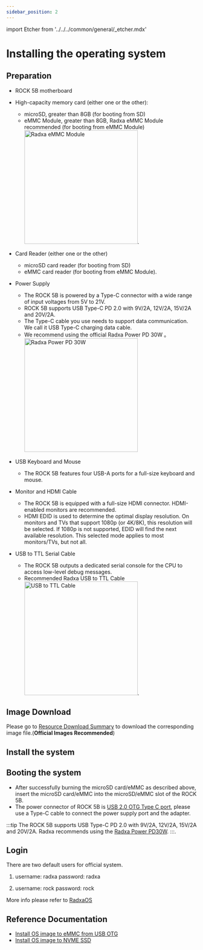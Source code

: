 ```yaml
---
sidebar_position: 2
---
```


import Etcher from '../../../common/general/\_etcher.mdx'

# Installing the operating system

## Preparation

- ROCK 5B motherboard

- High-capacity memory card (either one or the other):

  - microSD, greater than 8GB (for booting from SD)
  - eMMC Module, greater than 8GB, Radxa eMMC Module recommended (for booting from eMMC Module)
    <img src="/img/accessories/emmc-module.webp" alt="Radxa eMMC Module" width="300" />.

- Card Reader (either one or the other)

  - microSD card reader (for booting from SD)
  - eMMC card reader (for booting from eMMC Module).

- Power Supply

  - The ROCK 5B is powered by a Type-C connector with a wide range of input voltages from 5V to 21V.
  - ROCK 5B supports USB Type-C PD 2.0 with 9V/2A, 12V/2A, 15V/2A and 20V/2A.
  - The Type-C cable you use needs to support data communication. We call it USB Type-C charging data cable.
  - We recommend using the official Radxa Power PD 30W 。<img src="/img/accessories/pd-30w.webp" alt="Radxa Power PD 30W" width="300" />

- USB Keyboard and Mouse

  - The ROCK 5B features four USB-A ports for a full-size keyboard and mouse.

- Monitor and HDMI Cable

  - The ROCK 5B is equipped with a full-size HDMI connector. HDMI-enabled monitors are recommended.
  - HDMI EDID is used to determine the optimal display resolution. On monitors and TVs that support 1080p (or 4K/8K), this resolution will be selected. If 1080p is not supported, EDID will find the next available resolution. This selected mode applies to most monitors/TVs, but not all.

- USB to TTL Serial Cable

  - The ROCK 5B outputs a dedicated serial console for the CPU to access low-level debug messages.
  - Recommended Radxa USB to TTL Cable <img src="/img/accessories/usb-ttl.webp" alt="USB to TTL Cable" width="300" />.

## Image Download

Please go to [Resource Download Summary](./download) to download the corresponding image file.(**Official Images Recommended**)

## Install the system

<Etcher model="rock5b" />

## Booting the system

- After successfully burning the microSD card/eMMC as described above, insert the microSD card/eMMC into the microSD/eMMC slot of the ROCK 5B.
- The power connector of ROCK 5B is [USB 2.0 OTG Type C port](../hardware-design/hardware-interface), please use a Type-C cable to connect the power supply port and the adapter.

:::tip
The ROCK 5B supports USB Type-C PD 2.0 with 9V/2A, 12V/2A, 15V/2A and 20V/2A. Radxa recommends using the [Radxa Power PD30W](../accessories/pd-30W).
:::.

## Login

There are two default users for official system.

1. username: radxa password: radxa

2. username: rock password: rock

More info please refer to [RadxaOS](../radxa-os)

## Reference Documentation

- [Install OS image to eMMC from USB OTG](../low-level-dev/install-os-on-emmc-from-usb-otg)
- [Install OS image to NVME SSD](../low-level-dev/install-os-on-nvme)

